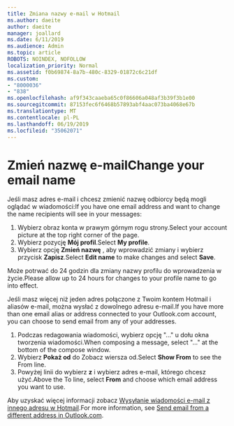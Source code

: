 ```yaml
---
title: Zmiana nazwy e-mail w Hotmail
ms.author: daeite
author: daeite
manager: joallard
ms.date: 6/11/2019
ms.audience: Admin
ms.topic: article
ROBOTS: NOINDEX, NOFOLLOW
localization_priority: Normal
ms.assetid: f0b69874-8a7b-480c-8329-01872c6c21df
ms.custom:
- "8000036"
- "838"
ms.openlocfilehash: af9f343caaeba65c0f86606a048af3b39f3b1e00
ms.sourcegitcommit: 87153fec6f6468b57893abf4aac073ba4068e67b
ms.translationtype: MT
ms.contentlocale: pl-PL
ms.lasthandoff: 06/19/2019
ms.locfileid: "35062071"
---
```

# <a name="change-your-email-name"></a><span data-ttu-id="f7cfe-102">Zmień nazwę e-mail</span><span class="sxs-lookup"><span data-stu-id="f7cfe-102">Change your email name</span></span>

<span data-ttu-id="f7cfe-103">Jeśli masz adres e-mail i chcesz zmienić nazwę odbiorcy będą mogli oglądać w wiadomości:</span><span class="sxs-lookup"><span data-stu-id="f7cfe-103">If you have one email address and want to change the name recipients will see in your messages:</span></span>
  
1. <span data-ttu-id="f7cfe-104">Wybierz obraz konta w prawym górnym rogu strony.</span><span class="sxs-lookup"><span data-stu-id="f7cfe-104">Select your account picture at the top right corner of the page.</span></span>
2. <span data-ttu-id="f7cfe-105">Wybierz pozycję **Mój profil**.</span><span class="sxs-lookup"><span data-stu-id="f7cfe-105">Select **My profile**.</span></span>
3. <span data-ttu-id="f7cfe-106">Wybierz opcję **Zmień nazwę** , aby wprowadzić zmiany i wybierz przycisk **Zapisz**.</span><span class="sxs-lookup"><span data-stu-id="f7cfe-106">Select **Edit name** to make changes and select **Save**.</span></span>

<span data-ttu-id="f7cfe-107">Może potrwać do 24 godzin dla zmiany nazwy profilu do wprowadzenia w życie.</span><span class="sxs-lookup"><span data-stu-id="f7cfe-107">Please allow up to 24 hours for changes to your profile name to go into effect.</span></span>
  
<span data-ttu-id="f7cfe-108">Jeśli masz więcej niż jeden adres połączone z Twoim kontem Hotmail i aliasów e-mail, można wysłać z dowolnego adresu e-mail.</span><span class="sxs-lookup"><span data-stu-id="f7cfe-108">If you have more than one email alias or address connected to your Outlook.com account, you can choose to send email from any of your addresses.</span></span>
  
1. <span data-ttu-id="f7cfe-109">Podczas redagowania wiadomości, wybierz opcję "..." u dołu okna tworzenia wiadomości.</span><span class="sxs-lookup"><span data-stu-id="f7cfe-109">When composing a message, select "..." at the bottom of the compose window.</span></span>
1. <span data-ttu-id="f7cfe-110">Wybierz **Pokaż od** do Zobacz wiersza od.</span><span class="sxs-lookup"><span data-stu-id="f7cfe-110">Select **Show From** to see the From line.</span></span>
1. <span data-ttu-id="f7cfe-111">Powyżej linii do wybierz **z** i wybierz adres e-mail, którego chcesz użyć.</span><span class="sxs-lookup"><span data-stu-id="f7cfe-111">Above the To line, select **From** and choose which email address you want to use.</span></span>

<span data-ttu-id="f7cfe-112">Aby uzyskać więcej informacji zobacz [Wysyłanie wiadomości e-mail z innego adresu w Hotmail](https://go.microsoft.com/fwlink/p/?linkid=2001701&amp;clcid=0x409).</span><span class="sxs-lookup"><span data-stu-id="f7cfe-112">For more information, see [Send email from a different address in Outlook.com](https://go.microsoft.com/fwlink/p/?linkid=2001701&amp;clcid=0x409).</span></span>